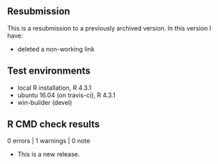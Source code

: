## Resubmission
This is a resubmission to a previously archived version. In this version I have:

* deleted a non-working link
  
## Test environments
* local R installation, R 4.3.1
* ubuntu 16.04 (on travis-ci), R 4.3.1
* win-builder (devel)

## R CMD check results

0 errors | 1 warnings | 0 note

* This is a new release.
